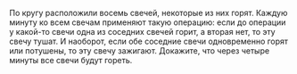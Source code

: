 По кругу расположили восемь свечей, некоторые из них горят. Каждую минуту ко всем свечам применяют такую операцию: если до операции у какой-то свечи одна из соседних свечей горит, а вторая нет, то эту свечу тушат. И наоборот, если обе соседние свечи одновременно горят или потушены, то эту свечу зажигают. Докажите, что через четыре минуты все свечи будут гореть.